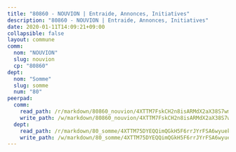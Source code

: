 ```yaml
---
title: "80860 - NOUVION | Entraide, Annonces, Initiatives"
description: "80860 - NOUVION | Entraide, Annonces, Initiatives"
date: 2020-01-11T14:09:21+09:00
collapsible: false
layout: commune
comm:
  nom: "NOUVION"
  slug: nouvion
  cp: "80860"
dept:
  nom: "Somme"
  slug: somme
  num: "80"
peerpad:
  comm:
    read_path: /r/markdown/80860_nouvion/4XTTM7FskCH2n8isARMdX2aX38S7wmqxiHifw26sfc1BbGjCf
    write_path: /w/markdown/80860_nouvion/4XTTM7FskCH2n8isARMdX2aX38S7wmqxiHifw26sfc1BbGjCf-K3TgV4PMdPLKkpE9dYj15CFMUiWxfiXMLgjikj2qq6tc9KnNyF9rvWbqoF49rQDWddiKMz47p2iNJMoaSJjvgaEAx4LCtT7hpHVjBN1ET1wU5ij5prgL3xqKYhBhVeTCh9Y9yCGs
  dept:
    read_path: /r/markdown/80_somme/4XTTM75DYEQQimQGkH5F6rrJYrFSA6wyuekdgioEx7v45YjSw
    write_path: /w/markdown/80_somme/4XTTM75DYEQQimQGkH5F6rrJYrFSA6wyuekdgioEx7v45YjSw-K3TgTuB1DbUNHuFo9Fhh6JTUriPx8E5izGkmw9RSNTjUtMFPoZhqqp87szE8th3EytWSHGdhUuQUPjam8aJZh1SdH8pL3ibgUbMdNhU17kjAmSa49LMB2GjXvVwDVurE8mgce3XM
---
```


